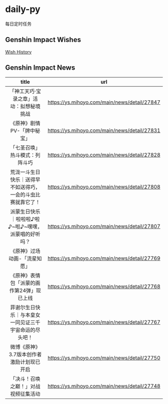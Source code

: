 # daily-py
每日定时任务


## Genshin Impact Wishes
[Wish History](./genshin_impact_wish.md)


## Genshin Impact News

| title | url |
|:---:|:---:|
| 「神工天巧·宝录之章」活动：拟想秘境挑战 | https://ys.mihoyo.com/main/news/detail/27847 |
| 《原神》剧情PV-「牌中秘宝」 | https://ys.mihoyo.com/main/news/detail/27831 |
| 「七圣召唤」热斗模式：列阵斗巧 | https://ys.mihoyo.com/main/news/detail/27828 |
|  荒泷一斗生日快乐｜送得早不如送得巧，一会的斗虫比赛就靠它了！ | https://ys.mihoyo.com/main/news/detail/27808 |
| 派蒙生日快乐｜啦啦啦♪啦♪~啦♪~嘿嘿，派蒙唱的好听吗？ | https://ys.mihoyo.com/main/news/detail/27807 |
| 《原神》过场动画-「流星知愿」 | https://ys.mihoyo.com/main/news/detail/27769 |
| 《原神》表情包「派蒙的画作第24弹」现已上线 | https://ys.mihoyo.com/main/news/detail/27768 |
| 菲谢尔生日快乐｜与本皇女一同见证三千宇宙命运的尽头吧！ | https://ys.mihoyo.com/main/news/detail/27767 |
| 微博《原神》3.7版本创作者激励计划现已开启 | https://ys.mihoyo.com/main/news/detail/27750 |
| 「决斗！召唤之巅！」对战视频征集活动 | https://ys.mihoyo.com/main/news/detail/27748 |


